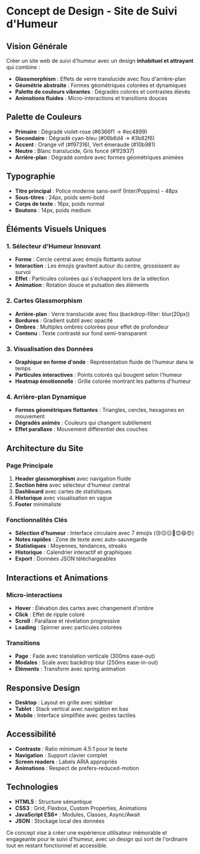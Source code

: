 # Concept de Design - Site de Suivi d'Humeur

## Vision Générale
Créer un site web de suivi d'humeur avec un design **inhabituel et attrayant** qui combine :
- **Glassmorphism** : Effets de verre translucide avec flou d'arrière-plan
- **Géométrie abstraite** : Formes géométriques colorées et dynamiques
- **Palette de couleurs vibrantes** : Dégradés colorés et contrastes élevés
- **Animations fluides** : Micro-interactions et transitions douces

## Palette de Couleurs
- **Primaire** : Dégradé violet-rose (#6366f1 → #ec4899)
- **Secondaire** : Dégradé cyan-bleu (#06b6d4 → #3b82f6)
- **Accent** : Orange vif (#f97316), Vert émeraude (#10b981)
- **Neutre** : Blanc translucide, Gris foncé (#1f2937)
- **Arrière-plan** : Dégradé sombre avec formes géométriques animées

## Typographie
- **Titre principal** : Police moderne sans-serif (Inter/Poppins) - 48px
- **Sous-titres** : 24px, poids semi-bold
- **Corps de texte** : 16px, poids normal
- **Boutons** : 14px, poids medium

## Éléments Visuels Uniques

### 1. Sélecteur d'Humeur Innovant
- **Forme** : Cercle central avec émojis flottants autour
- **Interaction** : Les émojis gravitent autour du centre, grossissent au survol
- **Effet** : Particules colorées qui s'échappent lors de la sélection
- **Animation** : Rotation douce et pulsation des éléments

### 2. Cartes Glassmorphism
- **Arrière-plan** : Verre translucide avec flou (backdrop-filter: blur(20px))
- **Bordures** : Gradient subtil avec opacité
- **Ombres** : Multiples ombres colorées pour effet de profondeur
- **Contenu** : Texte contrasté sur fond semi-transparent

### 3. Visualisation des Données
- **Graphique en forme d'onde** : Représentation fluide de l'humeur dans le temps
- **Particules interactives** : Points colorés qui bougent selon l'humeur
- **Heatmap émotionnelle** : Grille colorée montrant les patterns d'humeur

### 4. Arrière-plan Dynamique
- **Formes géométriques flottantes** : Triangles, cercles, hexagones en mouvement
- **Dégradés animés** : Couleurs qui changent subtilement
- **Effet parallaxe** : Mouvement différentiel des couches

## Architecture du Site

### Page Principale
1. **Header glassmorphism** avec navigation fluide
2. **Section héro** avec sélecteur d'humeur central
3. **Dashboard** avec cartes de statistiques
4. **Historique** avec visualisation en vague
5. **Footer** minimaliste

### Fonctionnalités Clés
- **Sélection d'humeur** : Interface circulaire avec 7 émojis (😢😔😐🙂😊😄😍)
- **Notes rapides** : Zone de texte avec auto-sauvegarde
- **Statistiques** : Moyennes, tendances, streaks
- **Historique** : Calendrier interactif et graphiques
- **Export** : Données JSON téléchargeables

## Interactions et Animations

### Micro-interactions
- **Hover** : Élévation des cartes avec changement d'ombre
- **Click** : Effet de ripple coloré
- **Scroll** : Parallaxe et révélation progressive
- **Loading** : Spinner avec particules colorées

### Transitions
- **Page** : Fade avec translation verticale (300ms ease-out)
- **Modales** : Scale avec backdrop blur (250ms ease-in-out)
- **Éléments** : Transform avec spring animation

## Responsive Design
- **Desktop** : Layout en grille avec sidebar
- **Tablet** : Stack vertical avec navigation en bas
- **Mobile** : Interface simplifiée avec gestes tactiles

## Accessibilité
- **Contraste** : Ratio minimum 4.5:1 pour le texte
- **Navigation** : Support clavier complet
- **Screen readers** : Labels ARIA appropriés
- **Animations** : Respect de prefers-reduced-motion

## Technologies
- **HTML5** : Structure sémantique
- **CSS3** : Grid, Flexbox, Custom Properties, Animations
- **JavaScript ES6+** : Modules, Classes, Async/Await
- **JSON** : Stockage local des données

Ce concept vise à créer une expérience utilisateur mémorable et engageante pour le suivi d'humeur, avec un design qui sort de l'ordinaire tout en restant fonctionnel et accessible.

